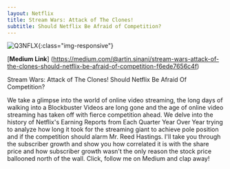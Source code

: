 ```yaml
---
layout: Netflix
title: Stream Wars: Attack of The Clones! 
subtitle: Should Netflix Be Afraid of Competition?
---
```


![Q3NFLX](/img/Q3NFLX.png){:class="img-responsive"}

[**Medium Link**] (https://medium.com/@artin.sinani/stream-wars-attack-of-the-clones-should-netflix-be-afraid-of-competition-f6ede7656c4f)


Stream Wars: Attack of The Clones! 
Should Netflix Be Afraid Of Competition?

We take a glimpse into the world of online video streaming, the long days of walking into a Blockbuster Videos are long gone and the age of online video streaming has taken off with fierce competition ahead. We delve into the history of Netflix's Earning Reports from Each Quarter Year Over Year trying to analyze how long it took for the streaming giant to achieve pole position and if the competition should alarm Mr. Reed Hastings. I'll take you through the subscriber growth and show you how correlated it is with the share price and how subscriber growth wasn't the only reason the stock price ballooned north of the wall. Click, follow me on Medium and clap away!  
